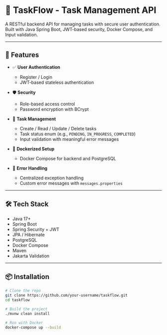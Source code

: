 # 📝 TaskFlow - Task Management API

A RESTful backend API for managing tasks with secure user authentication. Built with Java Spring Boot, JWT-based security, Docker Compose, and Input validation.

---

## 🚀 Features

- ✅ **User Authentication**

  - Register / Login
  - JWT-based stateless authentication

- 🛡 **Security**

  - Role-based access control
  - Password encryption with BCrypt

- 🧾 **Task Management**

  - Create / Read / Update / Delete tasks
  - Task status enum (e.g., `PENDING`, `IN_PROGRESS`, `COMPLETED`)
  - Input validation with meaningful error messages

- 🐳 **Dockerized Setup**

  - Docker Compose for backend and PostgreSQL

- 🧪 **Error Handling**
  - Centralized exception handling
  - Custom error messages with `messages.properties`

---

## 🛠️ Tech Stack

- Java 17+
- Spring Boot
- Spring Security + JWT
- JPA / Hibernate
- PostgreSQL
- Docker Compose
- Maven
- Jakarta Validation

---

## 📦 Installation

```bash
# Clone the repo
git clone https://github.com/your-username/taskflow.git
cd taskflow

# Build the project
./mvnw clean install

# Run with Docker
docker-compose up --build

```

